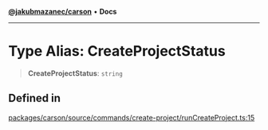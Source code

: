 [**@jakubmazanec/carson**](../README.md) • **Docs**

---

# Type Alias: CreateProjectStatus

> **CreateProjectStatus**: `string`

## Defined in

[packages/carson/source/commands/create-project/runCreateProject.ts:15](https://github.com/jakubmazanec/tools/blob/a5f92f7f2969c6804808173bd093f7dbafca1b9f/packages/carson/source/commands/create-project/runCreateProject.ts#L15)
